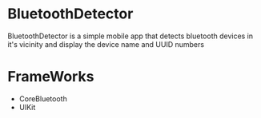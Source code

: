 # BluetoothDetector
BluetoothDetector is a simple mobile app that detects bluetooth devices in it's vicinity and display the device name and UUID  numbers

# FrameWorks
- CoreBluetooth
- UIKit
